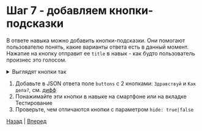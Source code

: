# Шаг 7 - добавляем кнопки-подсказки

В ответе навыка можно добавить кнопки-подсказки.
Они помогают пользователю понять, какие варианты ответа есть в данный момент.
Нажатие на кнопку отправит ее `title` в навык - как будто пользователь произнес это голосом.

<details>
 <summary>Выглядят кнопки так</summary>
 <img width="300" src="https://user-images.githubusercontent.com/1473072/85176031-8af41a00-b281-11ea-9fc8-4ac207460573.png">
</details>

1. Добавьте в JSON ответа поле `buttons` с 2 кнопками: `Здравствуй` и `Как дела?`, см. [дифф][diff]
2. Понажимайте эти кнопки в навыке на смартфоне или на вкладке Тестирование
3. Проверьте, чем отличаются кнопки с параметром `hide: true|false`

[Назад][prev] | [Вперед][next]

[prev]: https://github.com/vitalets/alice-workshop/tree/step6
[diff]: https://github.com/vitalets/alice-workshop/compare/step6...step7
[next]: https://github.com/vitalets/alice-workshop/tree/step8
